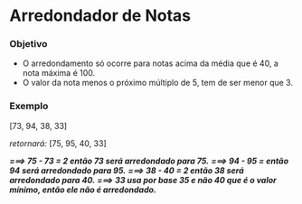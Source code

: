 # Arredondador de Notas

### Objetivo

* O arredondamento só ocorre para notas acima da média que é 40, a nota máxima é 100.
* O valor da nota menos o próximo múltiplo de 5, tem de ser menor que 3.

### Exemplo

[73, 94, 38, 33]

*retornará:* [75, 95, 40, 33]

***===> 75 - 73 = 2 então 73 será arredondado para 75.***
***===> 94 - 95 =  então 94 será arredondado para 95.***
***===> 38 - 40 = 2 então 38 será arredondado para 40.***
***===> 33 usa por base 35 e não 40 que é o valor mínimo, então ele não é arredondado.***
